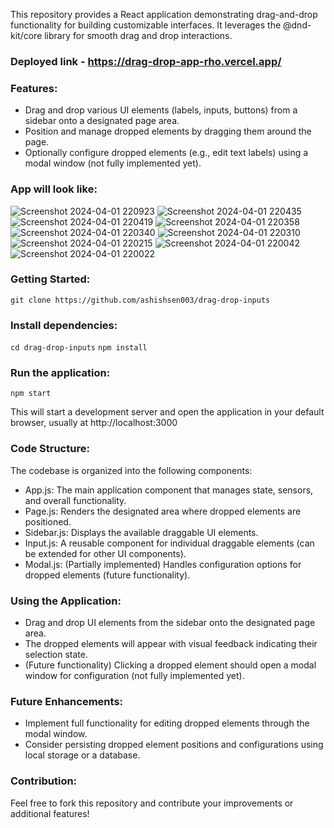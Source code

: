 This repository provides a React application demonstrating drag-and-drop functionality for building customizable interfaces. It leverages the @dnd-kit/core library for smooth drag and drop interactions.

### Deployed link - https://drag-drop-app-rho.vercel.app/

### Features:

- Drag and drop various UI elements (labels, inputs, buttons) from a sidebar onto a designated page area.
- Position and manage dropped elements by dragging them around the page.
- Optionally configure dropped elements (e.g., edit text labels) using a modal window (not fully implemented yet).

### App will look like:
![Screenshot 2024-04-01 220923](https://github.com/ashishsen003/drag-drop-inputs/assets/112822104/738438cf-33a5-453d-84af-4a8b79a55659)
![Screenshot 2024-04-01 220435](https://github.com/ashishsen003/drag-drop-inputs/assets/112822104/d453753b-0005-47ec-88d4-5feb2fc916b6)
![Screenshot 2024-04-01 220419](https://github.com/ashishsen003/drag-drop-inputs/assets/112822104/120dc94c-2919-4e11-ad37-9cda8f9e3db3)
![Screenshot 2024-04-01 220358](https://github.com/ashishsen003/drag-drop-inputs/assets/112822104/56b9773b-4a14-4748-9e0c-36784a07b1f9)
![Screenshot 2024-04-01 220340](https://github.com/ashishsen003/drag-drop-inputs/assets/112822104/4ff04804-e8ae-4c40-8792-5e67304a72a5)
![Screenshot 2024-04-01 220310](https://github.com/ashishsen003/drag-drop-inputs/assets/112822104/3715e3aa-b1e2-47e5-b50a-ff6d74c8d348)
![Screenshot 2024-04-01 220215](https://github.com/ashishsen003/drag-drop-inputs/assets/112822104/95797288-c77c-4a82-8f9f-54c90e6e6b74)
![Screenshot 2024-04-01 220042](https://github.com/ashishsen003/drag-drop-inputs/assets/112822104/247ab37a-0891-4e0c-8f8b-22f5120ffdcd)
![Screenshot 2024-04-01 220022](https://github.com/ashishsen003/drag-drop-inputs/assets/112822104/29e7e9a1-0422-4250-a678-02a9110de462)


### Getting Started:
```git clone https://github.com/ashishsen003/drag-drop-inputs```

### Install dependencies:
```cd drag-drop-inputs```
```npm install```

### Run the application:
```npm start```

This will start a development server and open the application in your default browser, usually at http://localhost:3000

### Code Structure:
The codebase is organized into the following components:

- App.js: The main application component that manages state, sensors, and overall functionality.
- Page.js: Renders the designated area where dropped elements are positioned.
- Sidebar.js: Displays the available draggable UI elements.
- Input.js: A reusable component for individual draggable elements (can be extended for other UI components).
- Modal.js: (Partially implemented) Handles configuration options for dropped elements (future functionality).

### Using the Application:
- Drag and drop UI elements from the sidebar onto the designated page area.
- The dropped elements will appear with visual feedback indicating their selection state.
- (Future functionality) Clicking a dropped element should open a modal window for configuration (not fully implemented yet).

### Future Enhancements:
- Implement full functionality for editing dropped elements through the modal window.
- Consider persisting dropped element positions and configurations using local storage or a database.

### Contribution:
Feel free to fork this repository and contribute your improvements or additional features!



